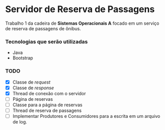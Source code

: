 # Servidor de Reserva de Passagens

Trabalho 1 da cadeira de **Sistemas Operacionais A** focado em um serviço de reserva de passagens de ônibus.

### Tecnologias que serão utilizadas

- Java
- Bootstrap

### TODO

- [x] Classe de _request_
- [x] Classe de _response_
- [x] Thread de conexão com o servidor
- [ ] Página de reservas
- [ ] Classe para a página de reservas
- [ ] Thread de reserva de passagens
- [ ] Implementar Produtores e Consumidores para a escrita em um arquivo de log.